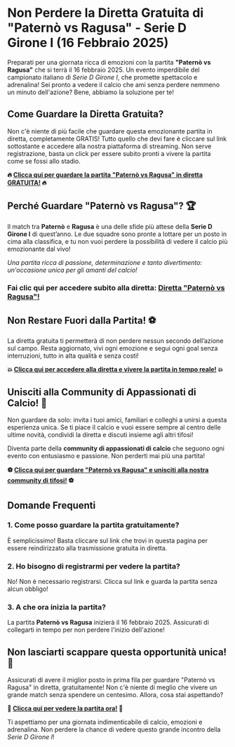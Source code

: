 # Non Perdere la Diretta Gratuita di "Paternò vs Ragusa" - Serie D Girone I (16 Febbraio 2025)

Preparati per una giornata ricca di emozioni con la partita **"Paternò vs Ragusa"** che si terrà il 16 febbraio 2025. Un evento imperdibile del campionato italiano di _Serie D Girone I_, che promette spettacolo e adrenalina! Sei pronto a vedere il calcio che ami senza perdere nemmeno un minuto dell'azione? Bene, abbiamo la soluzione per te!

## Come Guardare la Diretta Gratuita?

Non c'è niente di più facile che guardare questa emozionante partita in diretta, completamente GRATIS! Tutto quello che devi fare è cliccare sul link sottostante e accedere alla nostra piattaforma di streaming. Non serve registrazione, basta un click per essere subito pronti a vivere la partita come se fossi allo stadio.

**🔥 [Clicca qui per guardare la partita "Paternò vs Ragusa" in diretta GRATUITA!](https://tinyurl.com/livestreamfreeo?st=Patern%C3%B2+vs+Ragusa&si=ghc) 🔥**

## Perché Guardare "Paternò vs Ragusa"? 🏆

Il match tra **Paternò** e **Ragusa** è una delle sfide più attese della **Serie D Girone I** di quest’anno. Le due squadre sono pronte a lottare per un posto in cima alla classifica, e tu non vuoi perdere la possibilità di vedere il calcio più emozionante dal vivo!

_Una partita ricca di passione, determinazione e tanto divertimento: un'occasione unica per gli amanti del calcio!_

### Fai clic qui per accedere subito alla diretta: [Diretta "Paternò vs Ragusa"!](https://tinyurl.com/livestreamfreeo?st=Patern%C3%B2+vs+Ragusa&si=ghc)

## Non Restare Fuori dalla Partita! ⚽

La diretta gratuita ti permetterà di non perdere nessun secondo dell’azione sul campo. Resta aggiornato, vivi ogni emozione e segui ogni goal senza interruzioni, tutto in alta qualità e senza costi!

**💥 [Clicca qui per accedere alla diretta e vivere la partita in tempo reale!](https://tinyurl.com/livestreamfreeo?st=Patern%C3%B2+vs+Ragusa&si=ghc) 💥**

## Unisciti alla Community di Appassionati di Calcio! 📱

Non guardare da solo: invita i tuoi amici, familiari e colleghi a unirsi a questa esperienza unica. Se ti piace il calcio e vuoi essere sempre al centro delle ultime novità, condividi la diretta e discuti insieme agli altri tifosi!

Diventa parte della **community di appassionati di calcio** che seguono ogni evento con entusiasmo e passione. Non perderti mai più una partita!

**⚽ [Clicca qui per guardare "Paternò vs Ragusa" e unisciti alla nostra community di tifosi!](https://tinyurl.com/livestreamfreeo?st=Patern%C3%B2+vs+Ragusa&si=ghc) ⚽**

## Domande Frequenti

### 1. Come posso guardare la partita gratuitamente?

È semplicissimo! Basta cliccare sul link che trovi in questa pagina per essere reindirizzato alla trasmissione gratuita in diretta.

### 2. Ho bisogno di registrarmi per vedere la partita?

No! Non è necessario registrarsi. Clicca sul link e guarda la partita senza alcun obbligo!

### 3. A che ora inizia la partita?

La partita **Paternò vs Ragusa** inizierà il 16 febbraio 2025. Assicurati di collegarti in tempo per non perdere l'inizio dell'azione!

## Non lasciarti scappare questa opportunità unica! 🎉

Assicurati di avere il miglior posto in prima fila per guardare "Paternò vs Ragusa" in diretta, gratuitamente! Non c'è niente di meglio che vivere un grande match senza spendere un centesimo. Allora, cosa stai aspettando?

**🌟 [Clicca qui per vedere la partita ora!](https://tinyurl.com/livestreamfreeo?st=Patern%C3%B2+vs+Ragusa&si=ghc) 🌟**

Ti aspettiamo per una giornata indimenticabile di calcio, emozioni e adrenalina. Non perdere la chance di vedere questo grande incontro della _Serie D Girone I_!
